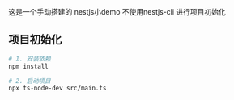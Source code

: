 这是一个手动搭建的 nestjs小demo
不使用nestjs-cli 进行项目初始化

## 项目初始化

```bash
# 1. 安装依赖
npm install

# 2. 启动项目
npx ts-node-dev src/main.ts
```
